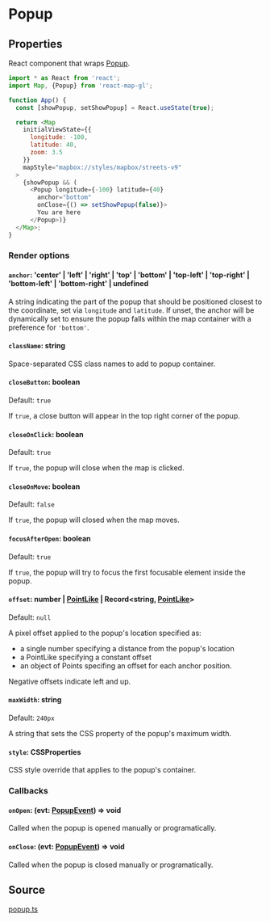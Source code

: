 # Popup


## Properties

React component that wraps [Popup](https://docs.mapbox.com/mapbox-gl-js/api/markers/#popup).

```js
import * as React from 'react';
import Map, {Popup} from 'react-map-gl';

function App() {
  const [showPopup, setShowPopup] = React.useState(true);

  return <Map
    initialViewState={{
      longitude: -100,
      latitude: 40,
      zoom: 3.5
    }}
    mapStyle="mapbox://styles/mapbox/streets-v9"
  >
    {showPopup && (
      <Popup longitude={-100} latitude={40}
        anchor="bottom"
        onClose={() => setShowPopup(false)}>
        You are here
      </Popup>)}
  </Map>;
}
```

### Render options

#### `anchor`: 'center' | 'left' | 'right' | 'top' | 'bottom' | 'top-left' | 'top-right' | 'bottom-left' | 'bottom-right' | undefined

A string indicating the part of the popup that should be positioned closest to the coordinate, set via `longitude` and `latitude`. 
If unset, the anchor will be dynamically set to ensure the popup falls within the map container with a preference for `'bottom'`.

#### `className`: string

Space-separated CSS class names to add to popup container.

#### `closeButton`: boolean

Default: `true`

If `true`, a close button will appear in the top right corner of the popup.

#### `closeOnClick`: boolean

Default: `true`

If `true`, the popup will close when the map is clicked.

#### `closeOnMove`: boolean

Default: `false`

If `true`, the popup will closed when the map moves.

#### `focusAfterOpen`: boolean

Default: `true`

If `true`, the popup will try to focus the first focusable element inside the popup.

#### `offset`: number | [PointLike](/docs/api-reference/types.md#pointlike) | Record\<string, [PointLike](/docs/api-reference/types.md#pointlike)\>

Default: `null`

A pixel offset applied to the popup's location specified as:

- a single number specifying a distance from the popup's location
- a PointLike specifying a constant offset
- an object of Points specifing an offset for each anchor position.

Negative offsets indicate left and up.

#### `maxWidth`: string

Default: `240px`

A string that sets the CSS property of the popup's maximum width.

#### `style`: CSSProperties

CSS style override that applies to the popup's container.

### Callbacks

#### `onOpen`: (evt: [PopupEvent](/docs/api-reference/types.md#popupevent)) => void

Called when the popup is opened manually or programatically.

#### `onClose`: (evt: [PopupEvent](/docs/api-reference/types.md#popupevent)) => void

Called when the popup is closed manually or programatically.


## Source

[popup.ts](https://github.com/visgl/react-map-gl/tree/7.0-release/src/components/popup.ts)

